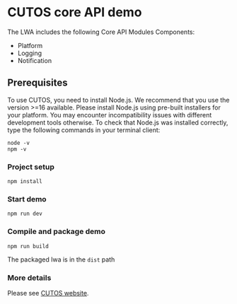 # CUTOS core API demo

The LWA includes the following Core API Modules Components:
  - Platform
  - Logging
  - Notification

## Prerequisites

To use CUTOS, you need to install Node.js. We recommend that you use the version >=16 available.
Please install Node.js using pre-built installers for your platform. You may encounter incompatibility issues with different development tools otherwise.
To check that Node.js was installed correctly, type the following commands in your terminal client:
```
node -v
npm -v
```

### Project setup
```
npm install
```

### Start demo
```
npm run dev
```

### Compile and package demo
```
npm run build
```
The packaged lwa is in the `dist` path


### More details
Please see [CUTOS website](https://www.cut-os.com/developer/zh-hans/).
